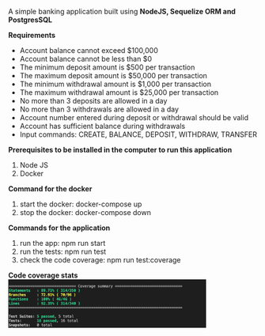 A simple banking application built using **NodeJS, Sequelize ORM and PostgresSQL**

**Requirements**
- Account balance cannot exceed $100,000
- Account balance cannot be less than $0
- The minimum deposit amount is $500 per transaction
- The maximum deposit amount is $50,000 per transaction
- The minimum withdrawal amount is $1,000 per transaction
- The maximum withdrawal amount is $25,000 per transaction
- No more than 3 deposits are allowed in a day
- No more than 3 withdrawals are allowed in a day
- Account number entered during deposit or withdrawal should be valid
- Account has sufficient balance during withdrawals
- Input commands: CREATE, BALANCE, DEPOSIT, WITHDRAW, TRANSFER

**Prerequisites to be installed in the computer to run this application**
1. Node JS 
2. Docker

**Command for the docker**
1. start the docker:
    docker-compose up
2. stop the docker:
    docker-compose down

**Commands for the application**
1. run the app:
    npm run start
2. run the tests:
    npm run test
2. check the code coverage:
    npm run test:coverage

**Code coverage stats**
<img src="/appImages/CodeCoverage.png" alt="Code Coverage" width="400"/>
